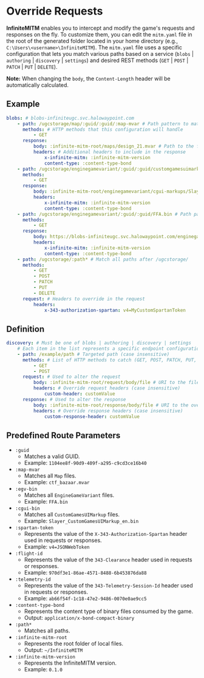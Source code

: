 # Override Requests

**InfiniteMITM** enables you to intercept and modify the game's requests and responses on the fly. To customize them, you can edit the `mitm.yaml` file in the root of the generated folder located in your home directory (e.g., `C:\Users\<username>\InfiniteMITM`). The `mitm.yaml` file uses a specific configuration that lets you match various paths based on a service (`blobs` | `authoring` | `discovery` | `settings`) and desired REST methods (`GET` | `POST` | `PATCH` | `PUT` | `DELETE`).

**Note:** When changing the `body`, the `Content-Length` header will be automatically calculated.

## Example

```yaml
blobs: # blobs-infiniteugc.svc.halowaypoint.com
    - path: /ugcstorage/map/:guid/:guid/:map-mvar # Path pattern to match, will catch all .mvar files
      methods: # HTTP methods that this configuration will handle
          - GET
      response:
          body: :infinite-mitm-root/maps/design_21.mvar # Path to the file that will be used as the response body
          headers: # Additional headers to include in the response
              x-infinite-mitm: :infinite-mitm-version
              content-type: :content-type-bond
    - path: /ugcstorage/enginegamevariant/:guid/:guid/customgamesuimarkup/Slayer_CustomGamesUIMarkup_en.bin # Path pattern for specific "CustomGamesUIMarkup", for any assetID and assetVersionID
      methods:
          - GET
      response:
          body: :infinite-mitm-root/enginegamevariant/cgui-markups/Slayer_8Teams.bin
          headers:
              x-infinite-mitm: :infinite-mitm-version
              content-type: :content-type-bond
    - path: /ugcstorage/enginegamevariant/:guid/:guid/FFA.bin # Path pattern for specific "EngineGameVariant", for any assetID and assetVersionID
      methods:
          - GET
      response:
          body: https://blobs-infiniteugc.svc.halowaypoint.com/enginegamevariant/:guid/9b0d3fd4-2027-4dca-96f5-899b449408e2/FFA.bin # Path to the external file that will be used as the response body, with a specific assetVersionID
          headers:
              x-infinite-mitm: :infinite-mitm-version
              content-type: :content-type-bond
    - path: /ugcstorage/:path* # Match all paths after /ugcstorage/
      methods:
          - GET
          - POST
          - PATCH
          - PUT
          - DELETE
      request: # Headers to override in the request
          headers:
              x-343-authorization-spartan: v4=MyCustomSpartanToken
```

## Definition

```yaml
discovery: # Must be one of blobs | authoring | discovery | settings
    # Each item in the list represents a specific endpoint configuration.
    - path: /example/path # Targeted path (case insensitive)
      methods: # List of HTTP methods to catch (GET, POST, PATCH, PUT, DELETE)
          - GET
          - POST
      request: # Used to alter the request
          body: :infinite-mitm-root/request/body/file # URI to the file submitted for PUT, POST, and PATCH requests instead of the initial payload
          headers: # Override request headers (case insensitive)
              custom-header: customValue
      response: # Used to alter the response
          body: :infinite-mitm-root/response/body/file # URI to the overridden file
          headers: # Override response headers (case insensitive)
              custom-response-header: customValue
```

## Predefined Route Parameters

-   `:guid`
    -   Matches a valid GUID.
    -   Example: `1104ee8f-90d9-409f-a295-c9cd3ce16b40`
-   `:map-mvar`
    -   Matches all `Map` files.
    -   Example: `ctf_bazaar.mvar`
-   `:egv-bin`
    -   Matches all `EngineGameVariant` files.
    -   Example: `FFA.bin`
-   `:cgui-bin`
    -   Matches all `CustomGamesUIMarkup` files.
    -   Example: `Slayer_CustomGamesUIMarkup_en.bin`
-   `:spartan-token`
    -   Represents the value of the `X-343-Authorization-Spartan` header used in requests or responses.
    -   Example: `v4=JSONWebToken`
-   `:flight-id`
    -   Represents the value of the `343-Clearance` header used in requests or responses.
    -   Example: `970df3e1-86ae-4571-8488-6b453876da88`
-   `:telemetry-id`
    -   Represents the value of the `343-Telemetry-Session-Id` header used in requests or responses.
    -   Example: `ab66f54f-1c18-47e2-9486-0070e0ae9cc5`
-   `:content-type-bond`
    -   Represents the content type of binary files consumed by the game.
    -   Output: `application/x-bond-compact-binary`
-   `:path*`
    -   Matches all paths.
-   `:infinite-mitm-root`
    -   Represents the root folder of local files.
    -   Output: `~/InfiniteMITM`
-   `:infinite-mitm-version`
    -   Represents the InfiniteMITM version.
    -   Example: `0.1.0`
